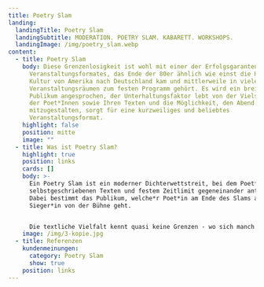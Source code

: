 ```yaml
---
title: Poetry Slam
landing:
  landingTitle: Poetry Slam
  landingSubtitle: MODERATION. POETRY SLAM. KABARETT. WORKSHOPS.
  landingImage: /img/poetry_slam.webp
content:
  - title: Poetry Slam
    body: Diese Grenzenlosigkeit ist wohl mit einer der Erfolgsgaranten dieses
      Veranstaltungsformates, das Ende der 80er ähnlich wie einst die HipHop
      Kultur von Amerika nach Deutschland kam und mittlerweile in vielen
      Veranstaltungsräumen zum festen Programm gehört. Es wird ein breites
      Publikum angesprochen, der Unterhaltungsfaktor lebt von der Vielseitigkeit
      der Poet*Innen sowie Ihren Texten und die Möglichkeit, den Abend als Jury
      mitzugestalten, sorgt für eine kurzweiliges und beliebtes
      Veranstaltungsformat.
    highlight: false
    position: mitte
    image: ""
  - title: Was ist Poetry Slam?
    highlight: true
    position: links
    cards: []
    body: >-
      Ein Poetry Slam ist ein moderner Dichterwettstreit, bei dem Poet*innen mit
      selbstgeschriebenen Texten und festem Zeitlimit gegeneinander antreten.
      Dabei bestimmt das Publikum, welche*r Poet*in am Ende des Slams als
      Sieger*in von der Bühne geht.


      Die textliche Vielfalt kennt quasi keine Grenzen - wo sich manch eine*r der Lyrik verschreibt, plaudert ein*e andere*r im lockeren Prosastil anekdotenhaft aus seinem Alltag, wieder andere zeigen sich politisch mit deutlichen Ansagen und ausufernde Wortspielereien sind ebenso häufig anzutreffen, wie philosophische Denkausflüge, die das Publikum gerne mal herausfordern.
    image: /img/3-kopie.jpg
  - title: Referenzen
    kundenmeinungen:
      category: Poetry Slam
      show: true
    position: links
---
```

